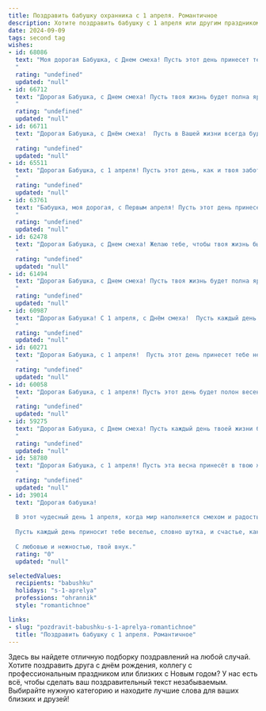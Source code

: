 ```yaml
---
title: Поздравить бабушку охранника с 1 апреля. Романтичное
description: Хотите поздравить бабушку с 1 апреля или другим праздником? Наш ИИ создаст незабываемое поздравление, а вы обязательно выделитесь среди других.  
date: 2024-09-09
tags: second tag
wishes:
- id: 68086
  text: "Моя дорогая Бабушка, с Днем смеха! Пусть этот день принесет тебе только радость и улыбки. Ты  —  настоящий охранник нашего спокойствия, надежный тыл и самая любимая  опора.  Пусть каждый день будет наполнен  теплотой и заботой, как твое сердце.
  "
  rating: "undefined"
  updated: "null"
- id: 66712
  text: "Дорогая Бабушка, с Днем смеха! Пусть твоя жизнь будет полна ярких красок и радостных моментов, как весенний сад. Ты, как верный охранник нашего спокойствия и любви, всегда защищаешь нас от невзгод. Пусть твоя доброта и мудрость продолжают вдохновлять нас, а сердце всегда бьется в такт с весенним ветром!
  "
  rating: "undefined"
  updated: "null"
- id: 66711
  text: "Дорогая Бабушка, с Днём смеха!  Пусть в Вашей жизни всегда будет место для радости, для улыбок и для настоящей, неподдельной любви. Пусть Ваша душа остаётся такой же молодой и яркой, как весенний рассвет!
  "
  rating: "undefined"
  updated: "null"
- id: 65511
  text: "Дорогая Бабушка, с 1 апреля! Пусть этот день, как и твоя забота, будет наполнен теплом, легкостью и милыми шутками.  Ты - хранительница нашего семейного очага, а твоя строгая, но добрая душа  — настоящая защита от всех невзгод. Спасибо, что всегда стоишь на страже нашего благополучия.  С любовью!
  "
  rating: "undefined"
  updated: "null"
- id: 63761
  text: "Бабушка, моя дорогая, с Первым апреля! Пусть этот день принесет вам только радость и  приятные сюрпризы, как настоящему охраннику нашей семьи. Вы всегда были нашей опорой,  хранительницей нашего спокойствия и тепла. Желаю вам  крепкого здоровья,  ярких красок и настоящих чудесных моментов!
  "
  rating: "undefined"
  updated: "null"
- id: 62478
  text: "Дорогая Бабушка, с Днем смеха! Желаю тебе, чтобы твоя жизнь была такой же яркой и  интересной, как день, когда ты влюбилась в дедушку, а  твоя душа  -  такой же храброй и отважной, как  во времена, когда ты работала охранником.
  "
  rating: "undefined"
  updated: "null"
- id: 61494
  text: "Дорогая Бабушка, с Днем смеха! Пусть твоя жизнь будет полна ярких красок, как весенний букет, а любовь близких защищает тебя как самый верный охранник.
  "
  rating: "undefined"
  updated: "null"
- id: 60987
  text: "Дорогая Бабушка! С 1 апреля, с Днём смеха!  Пусть каждый день твоей жизни, как смешной анекдот, станет добрым, весёлым и полным радости! Твой внук, твой охранник, всегда рядом, чтобы защитить тебя от всех печалей.
  "
  rating: "undefined"
  updated: "null"
- id: 60271
  text: "Дорогая Бабушка, с 1 апреля!  Пусть этот день принесет тебе не только улыбки и веселье, но и  чувство защищенности, как от надежного охранника, которого ты сама и выбрала - своей мудрости и любви.
  "
  rating: "undefined"
  updated: "null"
- id: 60058
  text: "Дорогая Бабушка, с 1 апреля! Пусть этот день будет полон весенних цветов, радостных улыбок и приятных сюрпризов. Ты - наш надежный защитник, хранитель семейного очага и настоящая героиня. Желаю тебе крепкого здоровья, благополучия и бесконечной любви.
  "
  rating: "undefined"
  updated: "null"
- id: 59275
  text: "Дорогая Бабушка, с Днем смеха! Пусть каждый день твоей жизни будет наполнен радостью и любовью, как  тебе это удается делать с нашей безопасностью.  Ты - наш главный охранник, и не только от беды, но и от хандры. Пусть же улыбка никогда не сходит с твоего лица, а сердце всегда будет  спокойно и тепло.
  "
  rating: "undefined"
  updated: "null"
- id: 58780
  text: "Дорогая Бабушка, с 1 апреля! Пусть эта весна принесёт в твою жизнь больше света, радости и поводов для улыбки. Твоя сила и мудрость – настоящая защита, как щит от любых невзгод. Спасибо, что ты всегда рядом, как надежный охранник нашего счастья. С любовью и благодарностью!
  "
  rating: "undefined"
  updated: "null"
- id: 39014
  text: "Дорогая бабушка!
  
  В этот чудесный день 1 апреля, когда мир наполняется смехом и радостью, хочу поздравить тебя с праздником! Как охранник нашего семейного счастья, ты всегда бережно охраняешь тепло и уют, наполняя наши сердца любовью.
  
  Пусть каждый день приносит тебе веселье, словно шутка, и счастье, как яркое весеннее солнышко. Спасибо за твою мудрость и заботу, которыми ты щедро делишься с нами. Пусть в жизни будет больше легкости и улыбок, а наши теплыми воспоминаниями всегда согревают тебя.
  
  С любовью и нежностью, твой внук."
  rating: "0"
  updated: "null"

selectedValues:
  recipients: "babushku"
  holidays: "s-1-aprelya"
  professions: "ohrannik"
  style: "romantichnoe"

links:
- slug: "pozdravit-babushku-s-1-aprelya-romantichnoe"
  title: "Поздравить бабушку с 1 апреля. Романтичное"
---
```


Здесь вы найдете отличную подборку поздравлений на любой случай. 
Хотите поздравить друга с днём рождения, коллегу с профессиональным праздником или близких с Новым годом? У нас есть всё, чтобы сделать ваш поздравительный текст незабываемым. Выбирайте нужную категорию и находите лучшие слова для ваших близких и друзей!
